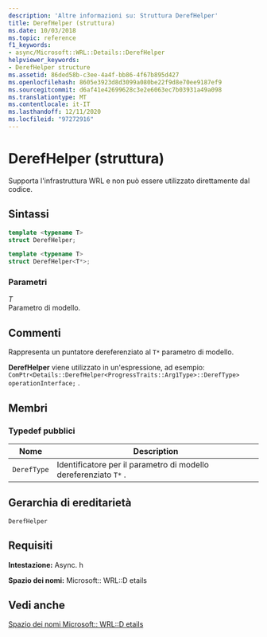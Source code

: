 ```yaml
---
description: 'Altre informazioni su: Struttura DerefHelper'
title: DerefHelper (struttura)
ms.date: 10/03/2018
ms.topic: reference
f1_keywords:
- async/Microsoft::WRL::Details::DerefHelper
helpviewer_keywords:
- DerefHelper structure
ms.assetid: 86ded58b-c3ee-4a4f-bb86-4f67b895d427
ms.openlocfilehash: 8605e3923d8d3099a080be22f9d8e70ee9187ef9
ms.sourcegitcommit: d6af41e42699628c3e2e6063ec7b03931a49a098
ms.translationtype: MT
ms.contentlocale: it-IT
ms.lasthandoff: 12/11/2020
ms.locfileid: "97272916"
---
```

# <a name="derefhelper-structure"></a>DerefHelper (struttura)

Supporta l'infrastruttura WRL e non può essere utilizzato direttamente dal codice.

## <a name="syntax"></a>Sintassi

```cpp
template <typename T>
struct DerefHelper;

template <typename T>
struct DerefHelper<T*>;
```

### <a name="parameters"></a>Parametri

*T*<br/>
Parametro di modello.

## <a name="remarks"></a>Commenti

Rappresenta un puntatore dereferenziato al `T*` parametro di modello.

**DerefHelper** viene utilizzato in un'espressione, ad esempio: `ComPtr<Details::DerefHelper<ProgressTraits::Arg1Type>::DerefType> operationInterface;` .

## <a name="members"></a>Membri

### <a name="public-typedefs"></a>Typedef pubblici

|Nome|Description|
|----------|-----------------|
|`DerefType`|Identificatore per il parametro di modello dereferenziato `T*` .|

## <a name="inheritance-hierarchy"></a>Gerarchia di ereditarietà

`DerefHelper`

## <a name="requirements"></a>Requisiti

**Intestazione:** Async. h

**Spazio dei nomi:** Microsoft:: WRL::D etails

## <a name="see-also"></a>Vedi anche

[Spazio dei nomi Microsoft:: WRL::D etails](microsoft-wrl-details-namespace.md)
